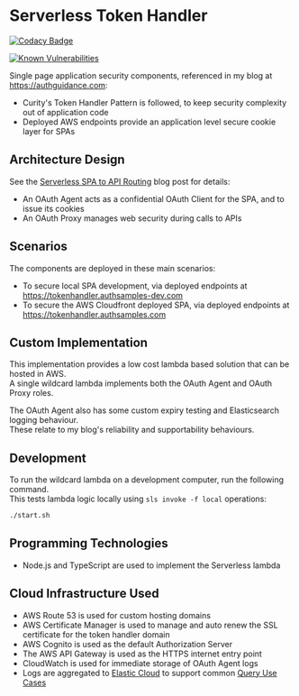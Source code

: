# Serverless Token Handler

[![Codacy Badge](https://app.codacy.com/project/badge/Grade/bc52d166f1624ef9a2c0cfbf283deb23)](https://www.codacy.com/gh/gary-archer/oauth.tokenhandler.serverless/dashboard?utm_source=github.com&amp;utm_medium=referral&amp;utm_content=gary-archer/oauth.tokenhandler.serverless&amp;utm_campaign=Badge_Grade)

[![Known Vulnerabilities](https://snyk.io/test/github/gary-archer/oauth.tokenhandler.serverless/badge.svg?targetFile=package.json)](https://snyk.io/test/github/gary-archer/oauth.tokenhandler.serverless?targetFile=package.json)

Single page application security components, referenced in my blog at https://authguidance.com:

- Curity's Token Handler Pattern is followed, to keep security complexity out of application code
- Deployed AWS endpoints provide an application level secure cookie layer for SPAs

## Architecture Design

See the [Serverless SPA to API Routing](https://authguidance.com/docker-spa-to-api-routing/) blog post for details:

- An OAuth Agent acts as a confidential OAuth Client for the SPA, and to issue its cookies
- An OAuth Proxy manages web security during calls to APIs

## Scenarios

The components are deployed in these main scenarios:

- To secure local SPA development, via deployed endpoints at https://tokenhandler.authsamples-dev.com
- To secure the AWS Cloudfront deployed SPA, via deployed endpoints at https://tokenhandler.authsamples.com

## Custom Implementation

This implementation provides a low cost lambda based solution that can be hosted in AWS.\
A single wildcard lambda implements both the OAuth Agent and OAuth Proxy roles.

The OAuth Agent also has some custom expiry testing and Elasticsearch logging behaviour.\
These relate to my blog's reliability and supportability behaviours.

## Development

To run the wildcard lambda on a development computer, run the following command.\
This tests lambda logic locally using `sls invoke -f local` operations:

```bash
./start.sh
```

## Programming Technologies

* Node.js and TypeScript are used to implement the Serverless lambda

## Cloud Infrastructure Used

* AWS Route 53 is used for custom hosting domains
* AWS Certificate Manager is used to manage and auto renew the SSL certificate for the token handler domain
* AWS Cognito is used as the default Authorization Server
* The AWS API Gateway is used as the HTTPS internet entry point
* CloudWatch is used for immediate storage of OAuth Agent logs
* Logs are aggregated to [Elastic Cloud](https://authguidance.com/cloud-elastic-search-setup) to support common [Query Use Cases](https://authguidance.com/api-technical-support-analysis/)
